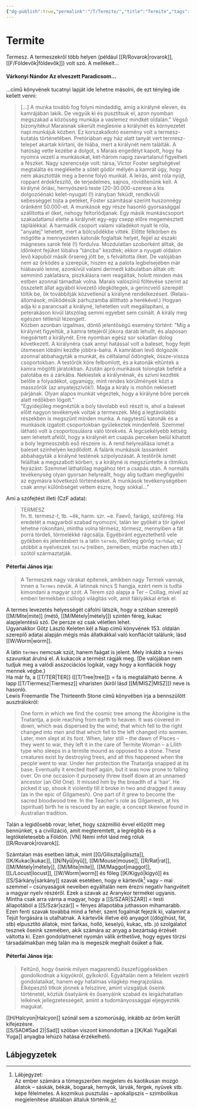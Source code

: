 ```yaml
---
{"dg-publish":true,"permalink":"/T/Termite/","title":"Termite","tags":["formatted🟢"],"created":"2023-10-21T04:17","updated":"2023-10-21T04:17"}
---
```





# Termite

Termesz. A termeszekről több helyen (például [[R/Rovarok\|rovarok]], [[F/Földevők\|földevők]]) volt szó. A mellékelt...  

#### Várkonyi Nándor Az elveszett Paradicsom...

...című könyvének tucatnyi lapját ide lehetne másolni, de ezt tényleg ide kellett venni:  
> \[...\] A munka tovább fog folyni mindaddig, amíg a királyné eleven, és kamrájában lakik. De vegyük ki és pusztítsuk el, azon nyomban megszakad a közösség munkája a vaslemez mindkét oldalán." Végső bizonyítékul Maraisnak sikerült meglesnie a királynét és környezetét napi munkájuk közben. Ez korszakalkotó esemény volt a termesz-kutatás történetében. Pretóriában egy ház alatt tanyát vert termesz-telepet akartak kiirtani, de hiába, mert a királynét nem találták. A hatóság vette kezébe a dolgot, s Marais engedélyt kapott, hogy ha nyomra vezeti a munkásokat, két-három napig zavartalanul figyelheti a fészket. Nagy szerencséje volt: társa, Victor Foster segítségével megtalálta és meglékelte a sötét gödör mélyén a kamrát úgy, hogy nem akasztották meg a benne folyó munkát. A leírás, amit róla nyújt, roppant érdekfeszítő, de terjedelmes, sajnos, rövidítenünk kell. A királyné óriási, hernyószerű teste (20-30.000-szerese a kis dolgozóénak) kelet-nyugati (!) irányban feküdt, rendkívüli sebességgel tojta a petéket, Foster számításai szerint huszonnégy óránként 50.000-et. A munkások egy része hasonló gyorsasággal szállította el őket, nehogy feltorlódjanak. Egy másik munkáscsoport szakadatlanul etette a királynét egy-egy csepp előre megemésztett táplálékkal. A harmadik csoport valami váladékot nyalt le róla, "anyatej" lehetett, mert a bölcsődékbe vitték. Előtte félkörben és mögötte a mennyezeten katonák foglaltak helyet, fejjel az északi mágneses sarok felé (!) fordulva. Mozdulatlan szoborként álltak, de időnként fejüket lóbálva "táncba" kezdtek; ekkor a nyugati oldalon levő kapuból másik őrsereg jött be, s felváltotta őket. De valójában nem az őrködés a szerepük, hiszen ez a palota legbelsejében már hiábavaló lenne, azonkívül valami dermedt kábulatban álltak ott: semminő zaklatásra, piszkálásra nem reagáltak, holott minden más estben azonnal támadtak volna. Marais valószínű föltevése szerint az összetett állat agyából kivezető idegkötegek, a gerincvelő szerepét töltik be, ők továbbítják közvetlenül a királyné rendelkezéseit. (Relais-állomások; működésük párhuzamba állítható a herékével.) Hogyan adja ki a parancsait a királyné, lehetetlen volt megállapítani, a peterakáson kívül látszólag semmi egyebet sem csinált. A király meg egészen tétlenül lézengett.  
> Közben azonban izgalmas, döntő jelentőségű esemény történt: "Míg a királynét figyeltük, a kamra tetejéről jókora darab lehullt, és alaposan megsértett a királynét. Erre nyomban egész sor sokatlan dolog következett. A királynéra csak annyi hatással volt a baleset, hogy fejét ütemesen lóbálni kezdte jobbra-balra. A kamrában levő dolgozók azonnal abbahagyták a munkát, és céltalanul ődöngtek, össze-vissza csoportokban. A testőrök köre felbomlott, és a katonák eltűntek a kamra mögötti járatokban. Azután apró munkások tolongtak befelé a palotába és á zárkába. Nekiestek a királynénak, és szívni kezdték belőle a folyadékot, ugyanúgy, mint rendes körülmények közt a masszőrök (az anyatejszívók!). Maga a király is mohón nekiesett párjának. Olyan alapos munkát végeztek, hogy a királyné bőre percek alatt redőkben lógott."  
> "Egyidejűleg megnéztük a boly távolabb eső részit is, ahol a baleset előtt nagyon tevékenyek voltak a termeszek. Még a legtávolabbi részekben is megszűnt minden munka. A nagytestű katonák és a munkások izgatott csoportokban gyülekeztek mindenfelé. Szemmel látható volt a csoportosulásra való törekvés. A legcsekélyebb kétség sem lehetett afelől, hogy a királynét ért csapás perceken belül kihatott a boly legmesszebb eső részeire is. A rend helyreállása ismét a baleset színhelyén kezdődött. A falánk munkások lassanként abbahagyták a királyné testének szipolyozását. A testőrök ismét felálltak a megszabott körben, s a királyné is megszüntette a ritmikus fejrázást. Szemmel láthatólag magához tért a csapás után. A normális tevékenység olyan gyorsan helyreállt, hogy alig tudtam megfigyelni az egymásra következő történéseket. A munkások tevékenységében csak annyi különbséget vettem észre, hogy sokkal..."  

Ami a szófejtést illeti (CzF adata):  
> TERMESZ  
> fn. tt. termesz-t, tb. ~ěk, harm. szr. ~e. Faevő, farágó, szúféreg. Ha eredetét a magyarból szabad nyomozni, talán ter gyökét a tör igével lehetne rokonítani, mintha volna těrmesz, törmesz, mennyiben a fát porrá tördeli, törmelékké rágcsálja. Egyébiránt egyeztethető vele gyökben és jelentésben is a latin `teredo`, illetőleg görög `terhdwn`; ez utóbbit a nyelvészek `teirw` (reiben, zerreiben, mürbe machen stb.) szótól származtatják.  

#### Péterfai János írja:

> A Termeszek nagy várakat építenek, amikben nagy Termek vannak, innen a `Termes` nevük. A latinnak nincs S hangja, ezért nem is tudta kimondani a magyar szót. A Terem szó alapja a Ter – Csillag, mivel az emberi termekben csillogó világítás volt, amit fáklyákkal értek el.  

A termes levezetés helyességét cáfolni látszik, hogy a szóban szereplő [[M/Mite\|mite]] (métő, [[M/Métely\|métely]]) szintén féreg, kukac alapjelentésű szó. De persze ez csak véletlen lehet.  
Ugyanakkor Götz László Keleten kél a Nap című könyvének 153. oldalán szereplő adatai alapján mégis más állatkákkal való konflációt találunk; lásd [[W/Worm\|worm]].  

A latin `termes` nemcsak szút, hanem faágat is jelent. Mely inkább a `termés` szavunkat árulná el. A kukacok a termést rágják meg. (De valójában nem tudjuk meg a valódi asszociációs logikát, vagy hogy a konflációk hogy mennek végbe.)  
Ha már fa, a [[T/TER\|TER]] ([[T/Tree\|tree]]) = fa is megtalálható benne. A lapp [[T/Tiermesz\|Tiermesz]] viharisten (kiről lásd [[M/MISZ\|MISZ]]) neve is hasonló.  
Lewis Freemantle The Thirteenth Stone című könyvében írja a bennszülött ausztrálokról:  
> One form in which we find the cosmic tree among the Aborigine is the Tnatantja, a pole reaching from earth to heaven. It was covered in down, which was dispersed by the wind; that which fell to the right changed into men and that which fell to the left changed into women. Later, men slept at its foot. When, later still – the dawn of Pisces – they went to war, they left it in the care of Termite Woman – a Lilith type who sleeps in a termite mound as opposed to a stone. These creatures exist by destroying trees, and all this happened when the people went to war. Under her protection the Tnatantja snapped at its base. Eventually it erected itself again, but it was now prone to falling over. On one occasion it purposely threw itself down at an unnamed ancestor (an Old One). It missed him by the breadth of a 'hair'. He picked it up, shook it violently till it broke in two and dragged it away (as in the epic of Gilgamesh). One part of it grew to become the sacred bloodwood tree. In the Teacher's role as Gilgamesh, at his (spiritual) birth he is rescued by an eagle, a concept likewise found in Australian tradition.  

Talán a legidősebb rovar, lehet, hogy százmillió évvel előzött meg bennünket, s a civilizáció, amit megteremtett, a legrégibb és a legtökéletesebb a Földön. \[VN\] Némi infot lásd még róluk [[R/Rovarok\|rovarok]].  

Számtalan más esetben láttuk, mint [[G/Giliszta\|giliszta]], [[K/Kukac\|kukac]], [[N/Nyű\|nyű]], [[M/Mouse\|mouse]], [[R/Rat\|rat]], [[M/Métely\|métely]], [[M/Mite\|mite]], [[M/Maggot\|maggot]], [[L/Locust\|locust]], [[W/Worm\|worm]] és főleg [[K/Kígyó\|kígyó]] és [[S/Sárkány\|sárkány]] szavak esetében, hogy e kártevők[^1] vagy – mai szemmel – csúnyaságok neveiben egyáltalán nem érezni negatív hangvételt a magyar nyelv részéről. Ezek a szavak az Aranykor termékei ugyanis. Mintha csak arra várna a magyar, hogy a [[S/SZAR\|SZAR]] = testi állapotából a [[S/Szár\|szár]] = fényes állapotába juthasson mihamarabb.  
Ezen fenti szavak továbbá mind a fehér, szent fogalmát fejezik ki, valamint a Tejút forgására is utalhatnak. A kártevők illetve élő anyagot ((dög)húst, fát, stb) elpusztító állatok, mint farkas, holló, keselyű, kukac, stb. jó szolgálatot tesznek őseink szemében, akik számára az anyag a bezártság érzését váltotta ki. Ezen gondolatmenet nyomán válik érthetővé, hogy egyes törzsi társadalmakban még talán ma is megeszik meghalt ősüket a fiak.  

#### Péterfai János írja:

> Feltűnő, hogy őseink milyen magasrendű összefüggésekben gondolkodnak a kígyókról, gyíkokról. Egyáltalán nem a félelem vezérli gondolataikat, hanem egy hatalmas világkép megrajzolása. Elképesztő titkok jönnek a felszínre, amint vizsgáljuk őseink történetét, köztük ősatyáink és ősanyáink szabad és leigázhatatlan lelkének jellegzetességeit, amint a tudományossággal eljegyezték magukat.  

[[H/Halcyon\|Halcyon]] szónál sem a szomorúság, inkább az öröm került kifejezésre.  
[[S/SAD#Sad 2)\|Sad]] szóban viszont kimondottan a [[K/Kali Yuga\|Kali Yuga]] anyagba lehúzó hatása érzékelhető.  

## Lábjegyzetek

[^1]: Lábjegyzet:  
Az ember számára a tömegszerően megjelenı és kaotikusan mozgó állatok – sáskák, békák, bogarak, hernyók, lárvák, férgek, nyüvek stb. képe félelmetes. A kozmikus pusztulás – apokalipszis – szimbolikus megjelenítése általában általuk történik.  